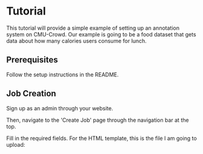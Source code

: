# Tutorial
This tutorial will provide a simple example of setting up an annotation system on CMU-Crowd. Our example is going to be a food dataset that gets data about
how many calories users consume for lunch.

## Prerequisites
Follow the setup instructions in the README.


## Job Creation
Sign up as an admin through your website.

Then, navigate to the 'Create Job' page through the navigation bar at the top. 

Fill in the required fields. For the HTML template, this is the file I am going to upload:

```HTML

```

